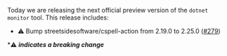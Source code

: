 Today we are releasing the next official preview version of the `dotnet monitor` tool. This release includes:

- ⚠️ Bump streetsidesoftware/cspell-action from 2.19.0 to 2.25.0 ([#279](https://github.com/schmittjoseph/dotnet-monitor/pull/279))

\*⚠️ **_indicates a breaking change_**